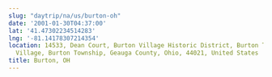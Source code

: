 ```yaml
---
slug: "daytrip/na/us/burton-oh"
date: '2001-01-30T04:37:00'
lat: '41.47302234514283'
lng: '-81.14178307214354'
location: 14533, Dean Court, Burton Village Historic District, Burton Township, Burton
  Village, Burton Township, Geauga County, Ohio, 44021, United States
title: Burton, OH
---
```



